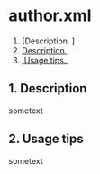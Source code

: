 # author.xml
1. [Description. ]   [](#desc)
1. [Description.](#desc)
2. [ Usage tips. ](#usage)

<a name="desc"></a>
## 1. Description
sometext

<a name="usage"></a>
## 2. Usage tips
sometext
